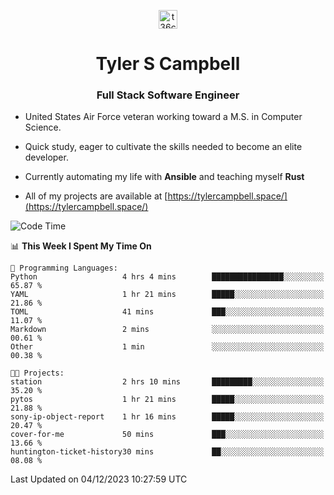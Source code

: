 <p align="center">
<a href="https://www.linkedin.com/in/t36campbell" target="blank"><img align="center" src="https://ik.imagekit.io/t36campbell/Portfolio/linkedin.png.original_m8bbGgPh6.png" alt="t36campbell" height="30" width="30" /></a>
</p>
<h1 align="center">Tyler S Campbell</h1>
<h3 align="center">Full Stack Software Engineer</h3>

* United States Air Force veteran working toward a M.S. in Computer Science.

* Quick study, eager to cultivate the skills needed to become an elite developer.

* Currently automating my life with **Ansible** and teaching myself **Rust**

* All of my projects are available at [https://tylercampbell.space/](https://tylercampbell.space/)

<!--START_SECTION:waka-->
![Code Time](http://img.shields.io/badge/Code%20Time-3%2C009%20hrs%2014%20mins-blue)

📊 **This Week I Spent My Time On** 

```text
💬 Programming Languages: 
Python                   4 hrs 4 mins        ████████████████░░░░░░░░░   65.87 % 
YAML                     1 hr 21 mins        █████░░░░░░░░░░░░░░░░░░░░   21.86 % 
TOML                     41 mins             ███░░░░░░░░░░░░░░░░░░░░░░   11.07 % 
Markdown                 2 mins              ░░░░░░░░░░░░░░░░░░░░░░░░░   00.61 % 
Other                    1 min               ░░░░░░░░░░░░░░░░░░░░░░░░░   00.38 % 

🐱‍💻 Projects: 
station                  2 hrs 10 mins       █████████░░░░░░░░░░░░░░░░   35.20 % 
pytos                    1 hr 21 mins        █████░░░░░░░░░░░░░░░░░░░░   21.88 % 
sony-ip-object-report    1 hr 16 mins        █████░░░░░░░░░░░░░░░░░░░░   20.47 % 
cover-for-me             50 mins             ███░░░░░░░░░░░░░░░░░░░░░░   13.66 % 
huntington-ticket-history30 mins             ██░░░░░░░░░░░░░░░░░░░░░░░   08.08 % 
```


 Last Updated on 04/12/2023 10:27:59 UTC
<!--END_SECTION:waka-->
